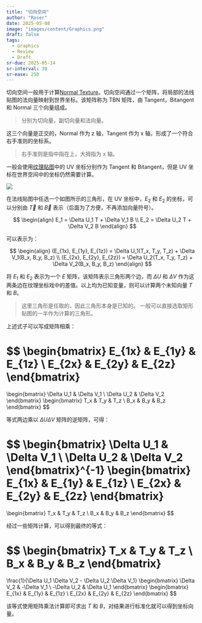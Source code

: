 ```yaml
---
title: "切向空间"
author: "Roser"
date: 2025-05-08
image: "images/content/Graphics.png"
draft: false
tags:
  - Graphics
  - Review
  - Draft
sr-due: 2025-05-14
sr-interval: 30
sr-ease: 250
---
```

切向空间一般用于计算[Normal Texture](../../OpenGL/Lighting/Normal-Texture)。切向空间通过一个矩阵，将局部的法线贴图的法向量映射到世界坐标。该矩阵称为  TBN 矩阵，由 Tangent，Bitangent 和 Normal 三个向量组成。

> 分别为切向量，副切向量和法向量。

这三个向量是正交的，Normal 作为 z 轴，Tangent 作为 x 轴，形成了一个符合右手准则的坐标系。

> 右手准则是指中指在上，大拇指为 x 轴。

 一般会使用[纹理贴图](../../OpenGL/纹理贴图)中的 UV 坐标分别作为 Tangent 和 Bitangent，但是 UV 坐标在世界空间中的坐标仍然需要计算。

![](images/法线贴图三角形计算切向空间.png)

在法线贴图中任选一个如图所示的三角形，在 UV 坐标中，$E_2$ 和 $E_2$ 的坐标，可以分别由 $\vec{T}$  和 $\vec{B}$ 表示（后面为了方便，不再添加向量符号）。 

$$
\begin{align}
E_1 = \Delta U_1 T + \Delta V_1 B \\
E_2 = \Delta U_2 T + \Delta V_2 B
\end{align}
$$

可以表示为：

$$
\begin{align}
(E_{1x}, E_{1y}, E_{1z}) = \Delta U_1(T_x, T_y, T_z) + \Delta V_1(B_x, B_y, B_z)
\\
(E_{2x}, E_{2y}, E_{2z}) = \Delta U_2(T_x, T_y, T_z) + \Delta V_2(B_x, B_y, B_z)
\end{align}
$$

将 $E_1$ 和 $E_2$ 表示为一个 $E$ 矩阵，该矩阵表示三角形两个边，而 $\Delta U$ 和 $\Delta V$ 作为这两条边在纹理坐标戏中的差值。以上均为已知变量，则可以计算两个未知向量 $T$ 和 $B$。

> 这里三角形是任取的，因此三角形本身是已知的。
> 一般可以直接选取矩形贴图的一半作为计算的三角形。

上述式子可以写成矩阵相乘：

$$
\begin{bmatrix}
E_{1x} & E_{1y} & E_{1z} \\
E_{2x} & E_{2y} & E_{2z}
\end{bmatrix}
=
\begin{bmatrix}
\Delta U_1 & \Delta V_1 \\
\Delta U_2 & \Delta V_2
\end{bmatrix}
\begin{bmatrix}
T_x & T_y & T_z \\
B_x & B_y & B_z
\end{bmatrix}
$$

等式两边乘以 $\Delta U \Delta V$ 矩阵的逆矩阵，可得：

$$
\begin{bmatrix}
\Delta U_1 & \Delta V_1 \\
\Delta U_2 & \Delta V_2
\end{bmatrix}^{-1}
\begin{bmatrix}
E_{1x} & E_{1y} & E_{1z} \\
E_{2x} & E_{2y} & E_{2z}
\end{bmatrix}
=
\begin{bmatrix}
T_x & T_y & T_z \\
B_x & B_y & B_z
\end{bmatrix}
$$


经过一些矩阵计算，可以得到最终的等式：

$$
\begin{bmatrix}
T_x & T_y & T_z \\
B_x & B_y & B_z
\end{bmatrix}
=
\frac{1}{\Delta U_1 \Delta V_2 - \Delta U_2 \Delta V_1}
\begin{bmatrix}
\Delta V_2 & -\Delta V_1 \\
-\Delta U_2 & \Delta U_1
\end{bmatrix}
\begin{bmatrix}
E_{1x} & E_{1y} & E_{1z} \\
E_{2x} & E_{2y} & E_{2z}
\end{bmatrix}
$$

该等式使用矩阵乘法计算即可求出 $T$ 和 $B$，对结果进行标准化就可以得到坐标向量。